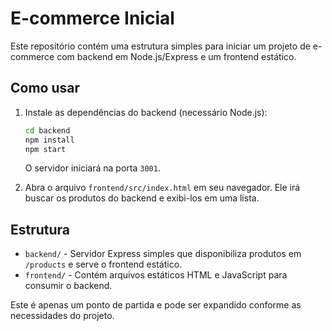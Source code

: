 # E-commerce Inicial

Este repositório contém uma estrutura simples para iniciar um projeto de e-commerce com backend em Node.js/Express e um frontend estático.

## Como usar

1. Instale as dependências do backend (necessário Node.js):
   ```bash
   cd backend
   npm install
   npm start
   ```
   O servidor iniciará na porta `3001`.

2. Abra o arquivo `frontend/src/index.html` em seu navegador. Ele irá buscar os produtos do backend e exibi-los em uma lista.

## Estrutura

- `backend/` - Servidor Express simples que disponibiliza produtos em `/products` e serve o frontend estático.
- `frontend/` - Contém arquivos estáticos HTML e JavaScript para consumir o backend.

Este é apenas um ponto de partida e pode ser expandido conforme as necessidades do projeto.
